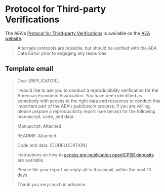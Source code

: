 # Protocol for Third-party Verifications

The AEA's [Protocol for Third-party Verifications](https://www.aeaweb.org/journals/data/policy-third-party) is available on the [AEA website](https://www.aeaweb.org/journals/data/policy-third-party). 

> Alternate protocols are possible, but should be verified with the AEA Data Editor prior to engaging any resources. 


## Template email 
> Dear [REPLICATOR],
> 
> I would like to ask you to conduct a reproducibility verification for the American Economic Association. You have been identified as somebody with access to the right data and resources to conduct this important part of the AEA's publicatoin process. If you are willing, please prepare a reproducibility report (see below) for the following manuscript, code, and data:
> 
> Manuscript: Attached.
> 
> README: Attached.
> 
> Code and data: [CODELOCATION]
>
> Instructions on how to [access pre-publication openICPSR deposits](https://labordynamicsinstitute.github.io/replicability-training-curriculum/using-openicpsr-projects-prior-to-publication.html) are available.
>
> Please file your report via reply-all to this email, within the next 10 days.
> 
> Thank you very much in advance.